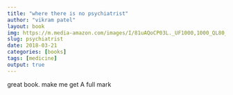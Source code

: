 ```yaml
---
title: "where there is no psychiatrist"
author: "vikram patel"
layout: book
img: https://m.media-amazon.com/images/I/81uAQoCP03L._UF1000,1000_QL80_.jpg
slug: psychiatrist
date: 2018-03-21
categories: [books]
tags: [medicine]
output: true
---
```


great book. make me get A full mark
